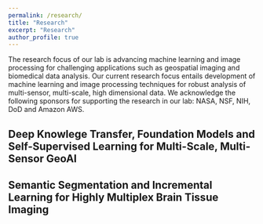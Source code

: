 ```yaml
---
permalink: /research/
title: "Research"
excerpt: "Research"
author_profile: true
---
```


The research focus of our lab is advancing machine learning and image processing for challenging applications such as geospatial imaging and biomedical data analysis. Our current research focus entails development of machine learning and image processing techniques for robust analysis of multi-sensor, multi-scale, high dimensional data. We acknowledge the following sponsors for supporting the research in our lab: NASA, NSF, NIH, DoD and Amazon AWS. 

## Deep Knowlege Transfer, Foundation Models and Self-Supervised Learning for Multi-Scale, Multi-Sensor GeoAI


## Semantic Segmentation and Incremental Learning for Highly Multiplex Brain Tissue Imaging

